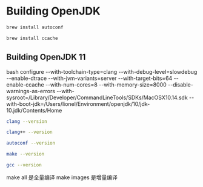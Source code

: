 # Building OpenJDK

```bash
brew install autoconf
```

```bash
brew install ccache
```

## Building OpenJDK 11

bash configure --with-toolchain-type=clang --with-debug-level=slowdebug --enable-dtrace --with-jvm-variants=server --with-target-bits=64 --enable-ccache --with-num-cores=8 --with-memory-size=8000 --disable-warnings-as-errors --with-sysroot=/Library/Developer/CommandLineTools/SDKs/MacOSX10.14.sdk --with-boot-jdk=/Users/lionel/Environment/openjdk/10/jdk-10.jdk/Contents/Home

```bash
clang --version
```

```bash
clang++ --version
```

```bash
autoconf --version
```

```bash
make --version
```

```bash
gcc --version
```


make all 是全量编译
make images 是增量编译